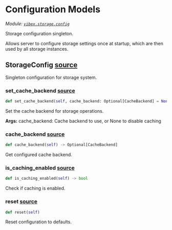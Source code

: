 # Configuration Models

*Module: [`vibex.storage.config`](https://github.com/dustland/vibex/blob/main/src/vibex/storage/config.py)*

Storage configuration singleton.

Allows server to configure storage settings once at startup,
which are then used by all storage instances.

## StorageConfig <a href="https://github.com/dustland/vibex/blob/main/src/vibex/storage/config.py#L12" class="source-link" title="View source code">source</a>

Singleton configuration for storage system.

### set_cache_backend <a href="https://github.com/dustland/vibex/blob/main/src/vibex/storage/config.py#L23" class="source-link" title="View source code">source</a>

```python
def set_cache_backend(self, cache_backend: Optional[CacheBackend] = None)
```

Set the cache backend for storage operations.

**Args:**
    cache_backend: Cache backend to use, or None to disable caching

### cache_backend <a href="https://github.com/dustland/vibex/blob/main/src/vibex/storage/config.py#L33" class="source-link" title="View source code">source</a>

```python
def cache_backend(self) -> Optional[CacheBackend]
```

Get configured cache backend.

### is_caching_enabled <a href="https://github.com/dustland/vibex/blob/main/src/vibex/storage/config.py#L38" class="source-link" title="View source code">source</a>

```python
def is_caching_enabled(self) -> bool
```

Check if caching is enabled.

### reset <a href="https://github.com/dustland/vibex/blob/main/src/vibex/storage/config.py#L42" class="source-link" title="View source code">source</a>

```python
def reset(self)
```

Reset configuration to defaults.
